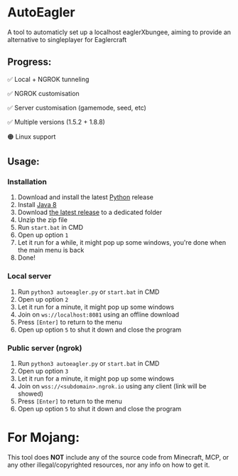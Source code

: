 # AutoEagler
A tool to automaticly set up a localhost eaglerXbungee, aiming to provide an alternative to singleplayer for Eaglercraft

## Progress:
✅ Local + NGROK tunneling

✅ NGROK customisation

✅ Server customisation (gamemode, seed, etc)

✅ Multiple versions (1.5.2 + 1.8.8)

🟠 Linux support

## Usage:

### Installation

1. Download and install the latest [Python](https://python.org) release
3. Install [Java 8](https://java.com/download/)
4. Download [the latest release](https://github.com/wxnnvs/AutoEagler/releases/latest) to a dedicated folder
4. Unzip the zip file
5. Run `start.bat` in CMD
6. Open up option `1`
7. Let it run for a while, it might pop up some windows, you're done when the main menu is back
8. Done!

### Local server

1. Run `python3 autoeagler.py` or `start.bat` in  CMD
2. Open up option `2`
3. Let it run for a minute, it might pop up some windows
4. Join on `ws://localhost:8081` using an offline download
5. Press `[Enter]` to return to the menu
6. Open up option `5` to shut it down and close the program

### Public server (ngrok)

1. Run `python3 autoeagler.py` or `start.bat` in  CMD
2. Open up option `3`
3. Let it run for a minute, it might pop up some windows
4. Join on `wss://<subdomain>.ngrok.io` using any client (link will be showed)
5. Press `[Enter]` to return to the menu
6. Open up option `5` to shut it down and close the program

# For Mojang:
This tool does **NOT** include any of the source code from Minecraft, MCP, or any other illegal/copyrighted resources, nor any info on how to get it.